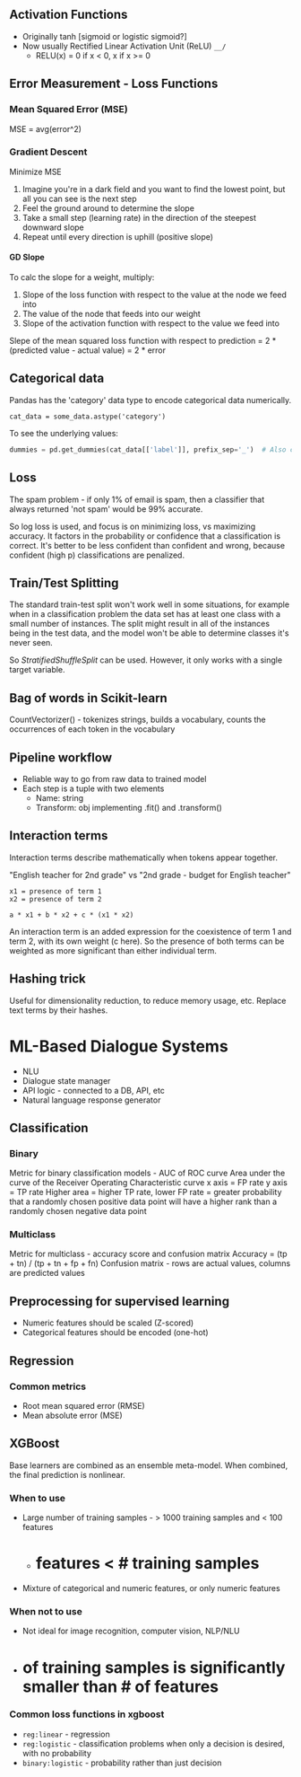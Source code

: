 
## Activation Functions

- Originally tanh [sigmoid or logistic sigmoid?]
- Now usually Rectified Linear Activation Unit (ReLU)  ```__/```
  - RELU(x) = 0 if x < 0, x if x >= 0


## Error Measurement - Loss Functions

### Mean Squared Error (MSE)

MSE = avg(error^2)

### Gradient Descent

Minimize MSE

1. Imagine you're in a dark field and you want to find the lowest point, but all you can see is the next step
2. Feel the ground around to determine the slope
3. Take a small step (learning rate) in the direction of the steepest downward slope
4. Repeat until every direction is uphill (positive slope)

#### GD Slope

To calc the slope for a weight, multiply:

1. Slope of the loss function with respect to the value at the node we feed into
2. The value of the node that feeds into our weight
3. Slope of the activation function with respect to the value we feed into

Slepe of the mean squared loss function with respect to prediction = 2 * (predicted value - actual value) = 2 * error


## Categorical data

Pandas has the 'category' data type to encode categorical data numerically.

```cat_data = some_data.astype('category')```

To see the underlying  values:

```python
dummies = pd.get_dummies(cat_data[['label']], prefix_sep='_')  # Also called a binary indicator representation
```


## Loss

The spam problem - if only 1% of email is spam, then a classifier that always returned 'not spam' would be 99% accurate.

So log loss is used, and focus is on minimizing loss, vs maximizing accuracy. It factors in the probability or confidence that a classification is correct. It's better to be less confident than confident and wrong, because confident (high p) classifications are penalized.


## Train/Test Splitting

The standard train-test split won't work well in some situations, for example when in a classification problem the data set has at least one class with a small number of instances. The split might result in all of the instances being in the test data, and the model won't be able to determine classes it's never seen.

So _StratifiedShuffleSplit_ can be used. However, it only works with a single target variable.


## Bag of words in Scikit-learn

CountVectorizer() - tokenizes strings, builds a vocabulary, counts the occurrences of each token in the vocabulary


## Pipeline workflow

- Reliable way to go from raw data to trained model
- Each step is a tuple with two elements
  - Name: string
  - Transform: obj implementing .fit() and .transform()


## Interaction terms

Interaction terms describe mathematically when tokens appear together.

"English teacher for 2nd grade"
vs
"2nd grade - budget for English teacher"

```
x1 = presence of term 1
x2 = presence of term 2

a * x1 + b * x2 + c * (x1 * x2)
```

An interaction term is an added expression for the coexistence of term 1 and term 2, with its own weight (c here). So the presence of both terms can be weighted as more significant than either individual term.


## Hashing trick

Useful for dimensionality reduction, to reduce memory usage, etc. Replace text terms by their hashes.


# ML-Based Dialogue Systems

- NLU
- Dialogue state manager
- API logic - connected to a DB, API, etc
- Natural language response generator


## Classification

### Binary

Metric for binary classification models - AUC of ROC curve
Area under the curve of the Receiver Operating Characteristic curve
x axis = FP rate
y axis = TP rate
Higher area = higher TP rate, lower FP rate
= greater probability that a randomly chosen positive data point will have a higher rank than a randomly chosen negative data point

### Multiclass

Metric for multiclass - accuracy score and confusion matrix
Accuracy = (tp + tn) / (tp + tn + fp + fn)
Confusion matrix - rows are actual values, columns are predicted values

## Preprocessing for supervised learning

- Numeric features should be scaled (Z-scored)
- Categorical features should be encoded (one-hot)


## Regression

### Common metrics

- Root mean squared error (RMSE)
- Mean absolute error (MSE)


## XGBoost

Base learners are combined as an ensemble meta-model. When combined, the final prediction is nonlinear.


### When to use

- Large number of training samples - > 1000 training samples and < 100 features
  - # features < # training samples
- Mixture of categorical and numeric features, or only numeric features

### When not to use

- Not ideal for image recognition, computer vision, NLP/NLU
- # of training samples is significantly smaller than # of features

### Common loss functions in xgboost

- `reg:linear` - regression
- `reg:logistic` - classification problems when only a decision is desired, with no probability
- `binary:logistic` - probability rather than just decision



